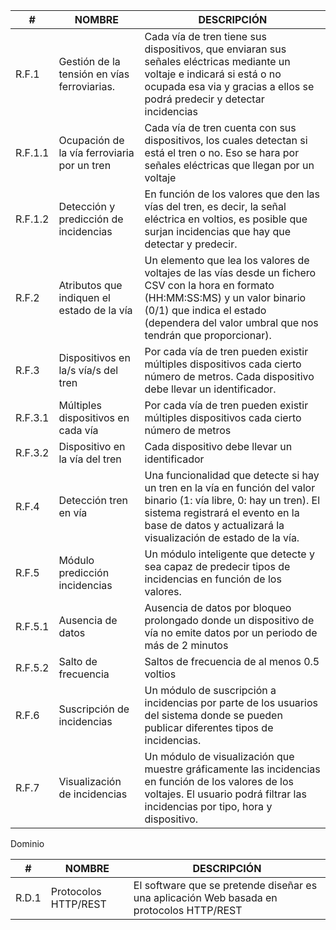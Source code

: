 
| \# | NOMBRE | DESCRIPCIÓN |
| ----- | ----- | ----- |
| R.F.1 | Gestión de la tensión en vías ferroviarias. | Cada vía de tren tiene sus dispositivos, que enviaran sus señales eléctricas mediante un voltaje e indicará si está o no ocupada esa via y gracias a ellos se podrá predecir y detectar incidencias |
| R.F.1.1 | Ocupación de la vía ferroviaria por un tren | Cada vía de tren cuenta con sus dispositivos, los cuales detectan si está el tren o no. Eso se hara por señales eléctricas que llegan por un voltaje  |
| R.F.1.2 | Detección y predicción de incidencias | En función de los valores que den las vías del tren, es decir, la señal eléctrica en voltios, es posible que surjan incidencias que hay que detectar y predecir. |
| R.F.2 | Atributos que indiquen el estado de la vía | Un elemento que lea los valores de voltajes de las vías desde un fichero CSV con la hora en formato (HH:MM:SS:MS) y un valor binario (0/1) que indica el estado (dependera del valor umbral que nos tendrán que proporcionar). |
| R.F.3 | Dispositivos en la/s vía/s del tren |  Por cada vía de tren pueden existir múltiples dispositivos cada cierto número de metros. Cada dispositivo debe llevar un identificador.  |
| R.F.3.1 | Múltiples dispositivos en cada vía |  Por cada vía de tren pueden existir múltiples dispositivos cada cierto número de metros |
| R.F.3.2 | Dispositivo en la vía del tren | Cada dispositivo debe llevar un identificador |
| R.F.4 | Detección tren en vía | Una funcionalidad que detecte si hay un tren en la vía en función del valor binario (1: vía libre, 0: hay un tren). El sistema registrará el evento en la base de datos y actualizará la visualización de estado de la vía. |
| R.F.5 | Módulo predicción incidencias | Un módulo inteligente que detecte y sea capaz de predecir tipos de incidencias en función de los valores.  |
| R.F.5.1 | Ausencia de datos | Ausencia de datos por bloqueo prolongado donde un dispositivo de vía no emite datos por un periodo de más de 2 minutos |
| R.F.5.2 | Salto de frecuencia | Saltos de frecuencia de al menos 0.5 voltios |
| R.F.6 | Suscripción de incidencias  | Un módulo de suscripción a incidencias por parte de los usuarios del sistema donde se pueden publicar diferentes tipos de incidencias.   |
| R.F.7 | Visualización de incidencias | Un módulo de visualización que muestre gráficamente las incidencias en función de los valores de los voltajes. El usuario podrá filtrar las incidencias por tipo, hora y dispositivo. |

Dominio

| \# | NOMBRE | DESCRIPCIÓN |
| ----- | ----- | ----- |
| R.D.1 | Protocolos HTTP/REST | El software que se pretende diseñar es una aplicación Web basada en protocolos HTTP/REST |
